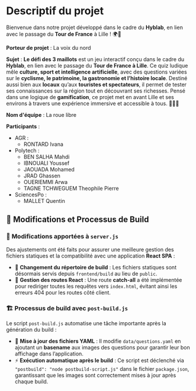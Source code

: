 # Descriptif du projet

Bienvenue dans notre projet développé dans le cadre du **Hyblab**, en lien avec le passage du **Tour de France** à Lille ! 🌍🎉  

**Porteur de projet** : La voix du nord

**Sujet** : **Le défi des 3 maillots** est un jeu interactif conçu dans le cadre du **Hyblab**, en lien avec le passage du **Tour de France à Lille**. Ce quiz ludique mêle **culture, sport et intelligence artificielle**, avec des questions variées sur le **cyclisme, le patrimoine, la gastronomie et l’histoire locale**. Destiné aussi bien aux **locaux** qu’aux **touristes et spectateurs**, il permet de tester ses connaissances sur la région tout en découvrant ses richesses. Pensé dans une logique de **gamification**, ce projet met en avant Lille et ses environs à travers une expérience immersive et accessible à tous. 🚴‍♂️🎉

**Nom d'équipe** : La roue libre

**Participants** : 

- AGR :
    - RONTARD Ivana
- Polytech : 
    - BEN SALHA Mahdi
    - IBNOUALI Youssef
    - JAOUADA Mohamed
    - JRAD Ghassen
    - OUERIEMMI Arwa
    - TAGNE TCHWEGUEM Theophile Pierre
- SciencesPo : 
    - MALLET Quentin


## 🔧 **Modifications et Processus de Build**  

### 🚀 **Modifications apportées à `server.js`**  

Des ajustements ont été faits pour assurer une meilleure gestion des fichiers statiques et la compatibilité avec une application **React SPA** :  

- 📂 **Changement du répertoire de build** : Les fichiers statiques sont désormais servis depuis `frontend/build` au lieu de `public`.  
- 🔄 **Gestion des routes React** : Une route **catch-all** a été implémentée pour rediriger toutes les requêtes vers `index.html`, évitant ainsi les erreurs 404 pour les routes côté client.  

### 🏗️ **Processus de build avec `post-build.js`**  

Le script `post-build.js` automatise une tâche importante après la génération du build :  

- 📄 **Mise à jour des fichiers YAML** : Il modifie `data/questions.yaml` en ajoutant un **basename** aux images des questions pour garantir leur bon affichage dans l’application.
- ⚡ **Exécution automatique après le build** : Ce script est déclenché via `"postbuild": "node postbuild-script.js"` dans le fichier `package.json`, garantissant que les images sont correctement mises à jour après chaque build.  
